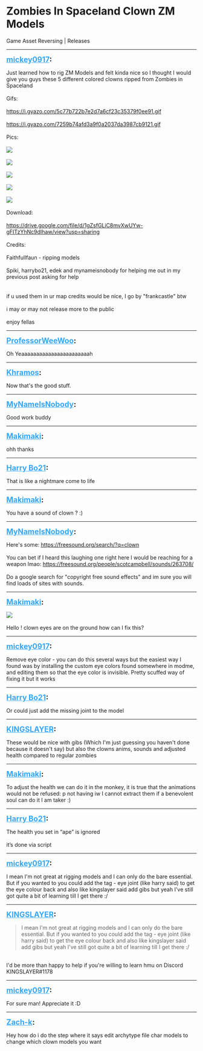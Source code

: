 # Zombies In Spaceland Clown ZM Models
Game Asset Reversing | Releases

---
<strong style="font-size: 1.4em;"><span style="text-decoration: underline;text-decoration-color: #34a7f9;"><span style="color:#34a7f9;">mickey0917</span></span>:</strong>

<p>Just learned how to rig ZM Models and felt kinda nice so I thought I would give you guys these 5 different colored clowns ripped from Zombies in Spaceland<br /><br />Gifs:<br /><br /><a href="https://i.gyazo.com/5c77b722b7e2d7a6cf23c35379f0ee91.gif">https://i.gyazo.com/5c77b722b7e2d7a6cf23c35379f0ee91.gif</a><br /><br /><a href="https://i.gyazo.com/7259b74afd3a9f0a2037da3987cb9121.gif">https://i.gyazo.com/7259b74afd3a9f0a2037da3987cb9121.gif</a><br /><br />Pics:<br /><br /><img style="max-width: 500px;" src="{{ '/wiki/threads/assets/a.560.png' | relative_url }}"><br /><br /><img style="max-width: 500px;" src="{{ '/wiki/threads/assets/a.561.png' | relative_url }}"><br /><br /><img style="max-width: 500px;" src="{{ '/wiki/threads/assets/a.562.png' | relative_url }}"><br /><br /><img style="max-width: 500px;" src="{{ '/wiki/threads/assets/a.563.png' | relative_url }}"><br /><br /><img style="max-width: 500px;" src="{{ '/wiki/threads/assets/a.564.png' | relative_url }}"><br /><br />Download:<br /><br /><a href="https://drive.google.com/file/d/1gZsfGLiC8mvXwUYw-gFITzYhNc9dIhaw/view?usp=sharing">https://drive.google.com/file/d/1gZsfGLiC8mvXwUYw-gFITzYhNc9dIhaw/view?usp=sharing</a><br /><br />Credits:<br /><br />Faithfullfaun - ripping models<br /><br />Spiki, harrybo21, edek and mynameisnobody for helping me out in my previous post asking for help<br /><br /><br />if u used them in ur map credits would be nice, I go by &quot;frankcastle&quot; btw<br /><br />i may or may not release more to the public<br /><br />enjoy fellas</p>

---
<strong style="font-size: 1.4em;"><span style="text-decoration: underline;text-decoration-color: #34a7f9;"><span style="color:#34a7f9;">ProfessorWeeWoo</span></span>:</strong>

<p>Oh Yeaaaaaaaaaaaaaaaaaaaaaaah</p>

---
<strong style="font-size: 1.4em;"><span style="text-decoration: underline;text-decoration-color: #34a7f9;"><span style="color:#34a7f9;">Khramos</span></span>:</strong>

<p>Now that&#39;s the good stuff.</p>

---
<strong style="font-size: 1.4em;"><span style="text-decoration: underline;text-decoration-color: #34a7f9;"><span style="color:#34a7f9;">MyNameIsNobody</span></span>:</strong>

<p>Good work buddy</p>

---
<strong style="font-size: 1.4em;"><span style="text-decoration: underline;text-decoration-color: #34a7f9;"><span style="color:#34a7f9;">Makimaki</span></span>:</strong>

<p>ohh thanks</p>

---
<strong style="font-size: 1.4em;"><span style="text-decoration: underline;text-decoration-color: #34a7f9;"><span style="color:#34a7f9;">Harry Bo21</span></span>:</strong>

<p>That is like a nightmare come to life</p>

---
<strong style="font-size: 1.4em;"><span style="text-decoration: underline;text-decoration-color: #34a7f9;"><span style="color:#34a7f9;">Makimaki</span></span>:</strong>

<p>You have a sound of clown ? :)</p>

---
<strong style="font-size: 1.4em;"><span style="text-decoration: underline;text-decoration-color: #34a7f9;"><span style="color:#34a7f9;">MyNameIsNobody</span></span>:</strong>

<p>Here&#39;s some: <a href="https://freesound.org/search/?q=clown">https://freesound.org/search/?q=clown</a><br /><br />You can bet if I heard this laughing one right here I would be reaching for a weapon lmao: <a href="https://freesound.org/people/scotcampbell/sounds/263708/">https://freesound.org/people/scotcampbell/sounds/263708/</a><br /><br />Do a google search for &quot;copyright free sound effects&quot; and im sure you will find loads of sites with sounds.</p>

---
<strong style="font-size: 1.4em;"><span style="text-decoration: underline;text-decoration-color: #34a7f9;"><span style="color:#34a7f9;">Makimaki</span></span>:</strong>

<p><img style="max-width: 500px;" src="{{ '/wiki/threads/assets/a.670.png' | relative_url }}"><br /><br />Hello ! clown eyes are on the ground how can I fix this?</p>

---
<strong style="font-size: 1.4em;"><span style="text-decoration: underline;text-decoration-color: #34a7f9;"><span style="color:#34a7f9;">mickey0917</span></span>:</strong>

<p>Remove eye color - you can do this several ways but the easiest way I found was by installing the custom eye colors found somewhere in modme, and editing them so that the eye color is invisible. Pretty scuffed way of fixing it but it works</p>

---
<strong style="font-size: 1.4em;"><span style="text-decoration: underline;text-decoration-color: #34a7f9;"><span style="color:#34a7f9;">Harry Bo21</span></span>:</strong>

<p>Or could just add the missing joint to the model</p>

---
<strong style="font-size: 1.4em;"><span style="text-decoration: underline;text-decoration-color: #34a7f9;"><span style="color:#34a7f9;">KINGSLAYER</span></span>:</strong>

<p>These would be nice with gibs (Which I&#39;m just guessing you haven&#39;t done because it doesn&#39;t say) but also the clowns anims, sounds and adjusted health compared to regular zombies</p>

---
<strong style="font-size: 1.4em;"><span style="text-decoration: underline;text-decoration-color: #34a7f9;"><span style="color:#34a7f9;">Makimaki</span></span>:</strong>

<p>To adjust the health we can do it in the monkey, it is true that the animations would not be refused: p not having iw I cannot extract them if a benevolent soul can do it I am taker :)</p>

---
<strong style="font-size: 1.4em;"><span style="text-decoration: underline;text-decoration-color: #34a7f9;"><span style="color:#34a7f9;">Harry Bo21</span></span>:</strong>

<p>The health you set in “ape” is ignored <br /><br />it’s done via script</p>

---
<strong style="font-size: 1.4em;"><span style="text-decoration: underline;text-decoration-color: #34a7f9;"><span style="color:#34a7f9;">mickey0917</span></span>:</strong>

<p>I mean I&#39;m not great at rigging models and I can only do the bare essential. But if you wanted to you could add the tag - eye joint (like harry said) to get the eye colour back and also like kingslayer said add gibs but yeah I&#39;ve still got quite a bit of learning till I get there :/</p>

---
<strong style="font-size: 1.4em;"><span style="text-decoration: underline;text-decoration-color: #34a7f9;"><span style="color:#34a7f9;">KINGSLAYER</span></span>:</strong>

<p><blockquote>I mean I&#39;m not great at rigging models and I can only do the bare essential. But if you wanted to you could add the tag - eye joint (like harry said) to get the eye colour back and also like kingslayer said add gibs but yeah I&#39;ve still got quite a bit of learning till I get there :/<br /></blockquote><br />I&#39;d be more than happy to help if you&#39;re willing to learn hmu on Discord KINGSLAYER#1178</p>

---
<strong style="font-size: 1.4em;"><span style="text-decoration: underline;text-decoration-color: #34a7f9;"><span style="color:#34a7f9;">mickey0917</span></span>:</strong>

<p>For sure man! Appreciate it :D</p>

---
<strong style="font-size: 1.4em;"><span style="text-decoration: underline;text-decoration-color: #34a7f9;"><span style="color:#34a7f9;">Zach-k</span></span>:</strong>

<p>Hey how do i do the step where it says edit archytype file char models to change which clown models you want</p>
